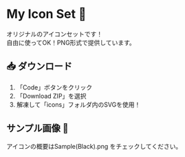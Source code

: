 # My Icon Set 🎨
オリジナルのアイコンセットです！  
自由に使ってOK！PNG形式で提供しています。  
## 📥 ダウンロード
1. 「Code」ボタンをクリック
2. 「Download ZIP」を選択
3. 解凍して「icons」フォルダ内のSVGを使用！
## サンプル画像 👀
アイコンの概要はSample(Black).png をチェックしてください。
